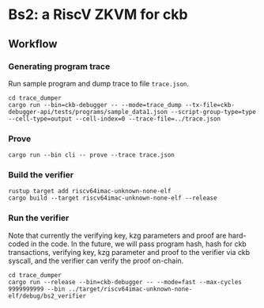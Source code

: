 # Bs2: a RiscV ZKVM for ckb

## Workflow

### Generating program trace

Run sample program and dump trace to file `trace.json`.

```
cd trace_dumper
cargo run --bin=ckb-debugger -- --mode=trace_dump --tx-file=ckb-debugger-api/tests/programs/sample_data1.json --script-group-type=type --cell-type=output --cell-index=0 --trace-file=../trace.json
```


### Prove
```
cargo run --bin cli -- prove --trace trace.json
```

### Build the verifier

```
rustup target add riscv64imac-unknown-none-elf
cargo build --target riscv64imac-unknown-none-elf --release
```

### Run the verifier

Note that currently the verifying key, kzg parameters and proof are hard-coded in the code.
In the future, we will pass program hash, hash for ckb transactions, verifying key, kzg parameter and proof to the verifier via ckb syscall, and the verifier can verify the proof on-chain.

```
cd trace_dumper
cargo run --release --bin=ckb-debugger -- --mode=fast --max-cycles 9999999999 --bin ../target/riscv64imac-unknown-none-elf/debug/bs2_verifier
```